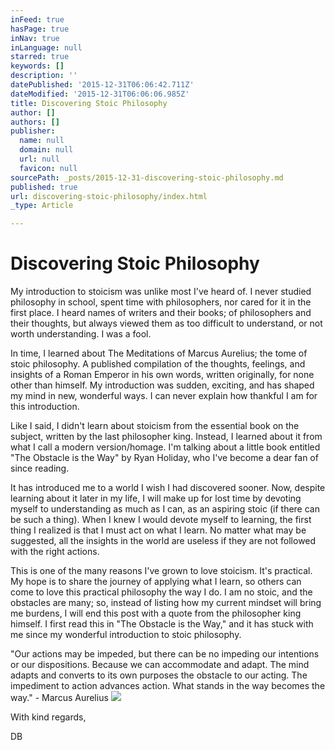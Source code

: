 ```yaml
---
inFeed: true
hasPage: true
inNav: true
inLanguage: null
starred: true
keywords: []
description: ''
datePublished: '2015-12-31T06:06:42.711Z'
dateModified: '2015-12-31T06:06:06.985Z'
title: Discovering Stoic Philosophy
author: []
authors: []
publisher:
  name: null
  domain: null
  url: null
  favicon: null
sourcePath: _posts/2015-12-31-discovering-stoic-philosophy.md
published: true
url: discovering-stoic-philosophy/index.html
_type: Article

---
```

# Discovering Stoic Philosophy

My introduction to stoicism was unlike most I've heard of. I never studied philosophy in school, spent time with philosophers, nor cared for it in the first place. I heard names of writers and their books; of philosophers and their thoughts, but always viewed them as too difficult to understand, or not worth understanding. I was a fool.

In time, I learned about The Meditations of Marcus Aurelius; the tome of stoic philosophy. A published compilation of the thoughts, feelings, and insights of a Roman Emperor in his own words, written originally, for none other than himself.  My introduction was sudden, exciting, and has shaped my mind in new, wonderful ways. I can never explain how thankful I am for this introduction.

Like I said, I didn't learn about stoicism from the essential book on the subject, written by the last philosopher king. Instead, I learned about it from what I call a modern version/homage. I'm talking about a little book entitled "The Obstacle is the Way" by  Ryan Holiday, who I've become a dear fan of since reading. 

It has introduced me to a world I wish I had discovered sooner. Now, despite learning about it later in my life, I will make up for lost time by devoting myself to understanding as much as I can, as an aspiring stoic (if there can be such a thing). When I knew I would devote myself to learning, the first thing I realized is that I must act on what I learn. No matter what may be suggested, all the insights in the world are useless if they are not followed with the right actions. 

This is one of the many reasons I've grown to love stoicism. It's practical. My hope is to share the journey of applying what I learn, so others can come to love this practical philosophy the way I do. I am no stoic, and the obstacles are many; so, instead of listing how my current mindset will bring me burdens, I will end this post with a quote from the philosopher king himself. I first read this in "The Obstacle is the Way," and it has stuck with me since my wonderful introduction to stoic philosophy. 

"Our actions may be impeded, but there can be no impeding our intentions or our dispositions. Because we can accommodate and adapt. The mind adapts and converts to its own purposes the obstacle to our acting. The impediment to action advances action. What stands in the way becomes the way." - Marcus Aurelius
![](https://the-grid-user-content.s3-us-west-2.amazonaws.com/7cdd3c2f-b1e7-42bd-a196-b22e4824afbc.png)

With kind regards,

DB